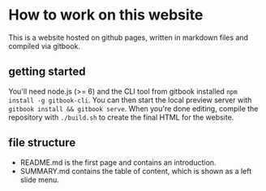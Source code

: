 # How to work on this website

This is a website hosted on github pages, written in markdown files and
compiled via gitbook.

## getting started

You'll need node.js (>= 6) and the CLI tool from gitbook installed
`npm install -g gitbook-cli`. You can then start the local preview server
with `gitbook install && gitbook serve`. When you're done editing, compile the
repository with `./build.sh` to create the final HTML for the website.

## file structure

- README.md is the first page and contains an introduction.
- SUMMARY.md contains the table of content, which is shown as a left slide menu.